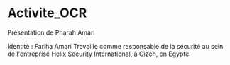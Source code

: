 # Activite_OCR
Présentation de Pharah Amari

Identité : Fariha Amari
Travaille comme responsable de la sécurité au sein de l'entreprise Helix Security International, à Gizeh, en Egypte.
